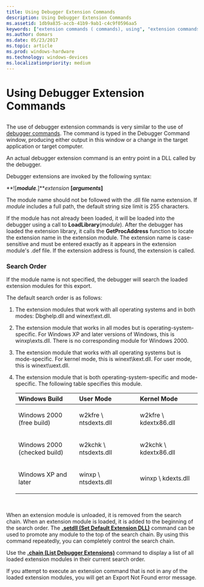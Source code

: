 ```yaml
---
title: Using Debugger Extension Commands
description: Using Debugger Extension Commands
ms.assetid: 1db9a835-accb-41b9-9ab1-c4c9f0596aa5
keywords: ["extension commands ( commands), using", "extension commands ( commands), default search order"]
ms.author: domars
ms.date: 05/23/2017
ms.topic: article
ms.prod: windows-hardware
ms.technology: windows-devices
ms.localizationpriority: medium
---
```


# Using Debugger Extension Commands


## <span id="ddk_using_debugger_extension_commands_dbg"></span><span id="DDK_USING_DEBUGGER_EXTENSION_COMMANDS_DBG"></span>


The use of debugger extension commands is very similar to the use of [debugger commands](using-debugger-commands.md). The command is typed in the Debugger Command window, producing either output in this window or a change in the target application or target computer.

An actual debugger extension command is an entry point in a DLL called by the debugger.

Debugger extensions are invoked by the following syntax:

**!\[***module***.\]***extension* **\[***arguments***\]**

The module name should not be followed with the .dll file name extension. If *module* includes a full path, the default string size limit is 255 characters.

If the module has not already been loaded, it will be loaded into the debugger using a call to **LoadLibrary**(*module*). After the debugger has loaded the extension library, it calls the **GetProcAddress** function to locate the extension name in the extension module. The extension name is case-sensitive and must be entered exactly as it appears in the extension module's .def file. If the extension address is found, the extension is called.

### <span id="search_order"></span><span id="SEARCH_ORDER"></span>Search Order

If the module name is not specified, the debugger will search the loaded extension modules for this export.

The default search order is as follows:

1.  The extension modules that work with all operating systems and in both modes: Dbghelp.dll and winext\\ext.dll.

2.  The extension module that works in all modes but is operating-system-specific. For Windows XP and later versions of Windows, this is winxp\\exts.dll. There is no corresponding module for Windows 2000.

3.  The extension module that works with all operating systems but is mode-specific. For kernel mode, this is winext\\kext.dll. For user mode, this is winext\\uext.dll.

4.  The extension module that is both operating-system-specific and mode-specific. The following table specifies this module.

    <table>
    <colgroup>
    <col width="33%" />
    <col width="33%" />
    <col width="33%" />
    </colgroup>
    <thead>
    <tr class="header">
    <th align="left">Windows Build</th>
    <th align="left">User Mode</th>
    <th align="left">Kernel Mode</th>
    </tr>
    </thead>
    <tbody>
    <tr class="odd">
    <td align="left"><p>Windows 2000 (free build)</p></td>
    <td align="left"><p>w2kfre \ ntsdexts.dll</p></td>
    <td align="left"><p>w2kfre \ kdextx86.dll</p></td>
    </tr>
    <tr class="even">
    <td align="left"><p>Windows 2000 (checked build)</p></td>
    <td align="left"><p>w2kchk \ ntsdexts.dll</p></td>
    <td align="left"><p>w2kchk \ kdextx86.dll</p></td>
    </tr>
    <tr class="odd">
    <td align="left"><p>Windows XP and later</p></td>
    <td align="left"><p>winxp \ ntsdexts.dll</p></td>
    <td align="left"><p>winxp \ kdexts.dll</p></td>
    </tr>
    </tbody>
    </table>

     

When an extension module is unloaded, it is removed from the search chain. When an extension module is loaded, it is added to the beginning of the search order. The [**.setdll (Set Default Extension DLL)**](-setdll--set-default-extension-dll-.md) command can be used to promote any module to the top of the search chain. By using this command repeatedly, you can completely control the search chain.

Use the [**.chain (List Debugger Extensions)**](-chain--list-debugger-extensions-.md) command to display a list of all loaded extension modules in their current search order.

If you attempt to execute an extension command that is not in any of the loaded extension modules, you will get an Export Not Found error message.

 

 





